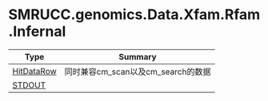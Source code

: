﻿
# SMRUCC.genomics.Data.Xfam.Rfam.Infernal

|Type|Summary|
|----|-------|
|[HitDataRow](./HitDataRow.md)|同时兼容cm_scan以及cm_search的数据|
|[STDOUT](./STDOUT.md)||

